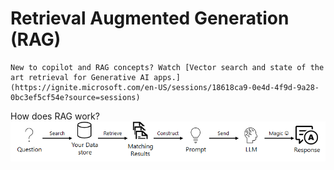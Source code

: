 # Retrieval Augmented Generation (RAG)

```{seealso}
New to copilot and RAG concepts? Watch [Vector search and state of the art retrieval for Generative AI apps.](https://ignite.microsoft.com/en-US/sessions/18618ca9-0e4d-4f9d-9a28-0bc3ef5cf54e?source=sessions)
```

How does RAG work?
![RAG_pattern](rag-pattern.png)